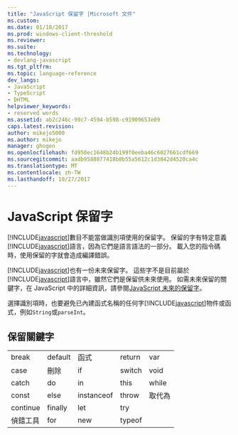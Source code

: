 ```yaml
---
title: "JavaScript 保留字 |Microsoft 文件"
ms.custom: 
ms.date: 01/18/2017
ms.prod: windows-client-threshold
ms.reviewer: 
ms.suite: 
ms.technology:
- devlang-javascript
ms.tgt_pltfrm: 
ms.topic: language-reference
dev_langs:
- JavaScript
- TypeScript
- DHTML
helpviewer_keywords:
- reserved words
ms.assetid: ab2c246c-99c7-4594-b598-c91909653e09
caps.latest.revision: 
author: mikejo5000
ms.author: mikejo
manager: ghogen
ms.openlocfilehash: fd950ec1648b24b199f0eeba46c6027661cdf669
ms.sourcegitcommit: aadb9588877418b8b55a5612c1d3842d4520ca4c
ms.translationtype: MT
ms.contentlocale: zh-TW
ms.lasthandoff: 10/27/2017
---
```

# <a name="javascript-reserved-words"></a>JavaScript 保留字
[!INCLUDE[javascript](../../javascript/includes/javascript-md.md)]數目不能當做識別項使用的保留字。 保留的字有特定意義[!INCLUDE[javascript](../../javascript/includes/javascript-md.md)]語言，因為它們是語言語法的一部分。 載入您的指令碼時，使用保留的字就會造成編譯錯誤。  
  
 [!INCLUDE[javascript](../../javascript/includes/javascript-md.md)]也有一份未來保留字。 這些字不是目前屬於[!INCLUDE[javascript](../../javascript/includes/javascript-md.md)]語言中，雖然它們是保留供未來使用。 如需未來保留的關鍵字，在 JavaScript 中的詳細資訊，請參閱[JavaScript 未來的保留字](../../javascript/reference/javascript-future-reserved-words.md)。  
  
 選擇識別項時，也要避免已內建函式名稱的任何字[!INCLUDE[javascript](../../javascript/includes/javascript-md.md)]物件或函式，例如`String`或`parseInt`。  
  
## <a name="reserved-keywords"></a>保留關鍵字  
  
||||||  
|-|-|-|-|-|  
|break|default|函式|return|var|  
|case|刪除|if|switch|void|  
|catch|do|in|this|while|  
|const|else|instanceof|throw|取代為|  
|continue|finally|let|try||  
|偵錯工具|for|new|typeof||